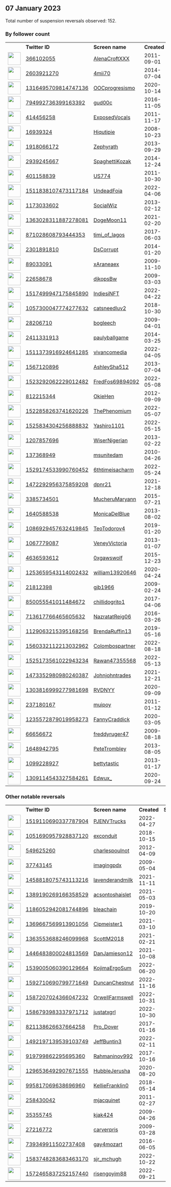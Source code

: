 
## 07 January 2023
Total number of suspension reversals observed: 152.

### By follower count
<table><tr><th></th><th align="left">Twitter ID</th><th align="left">Screen name</th>
<th align="left">Created</th><th align="left">Status</th><th align="left">Suspended</th><th align="left">Followers</th>
<tr><td><a href="https://pbs.twimg.com/profile_images/1569154689589190656/qghULSB3_normal.jpg"><img src="https://pbs.twimg.com/profile_images/1569154689589190656/qghULSB3_normal.jpg" width="40px" height="40px" align="center"/></a></td><td><a href="https://twitter.com/intent/user?user_id=366102055">366102055</a></td><td><a href="https://twitter.com/AlenaCroftXXX">AlenaCroftXXX</a></td><td>2011-09-01</td><td align="center"></td><td>2022-12-15</td><td>305984</td></tr>
<tr><td><a href="https://pbs.twimg.com/profile_images/1611446646134415366/zNNdDrfW_normal.jpg"><img src="https://pbs.twimg.com/profile_images/1611446646134415366/zNNdDrfW_normal.jpg" width="40px" height="40px" align="center"/></a></td><td><a href="https://twitter.com/intent/user?user_id=2603921270">2603921270</a></td><td><a href="https://twitter.com/4mii70">4mii70</a></td><td>2014-07-04</td><td align="center"></td><td>2022-12-21</td><td>282495</td></tr>
<tr><td><a href="https://pbs.twimg.com/profile_images/1609560662178516994/S2bBnRr5_normal.jpg"><img src="https://pbs.twimg.com/profile_images/1609560662178516994/S2bBnRr5_normal.jpg" width="40px" height="40px" align="center"/></a></td><td><a href="https://twitter.com/intent/user?user_id=1316495709814747136">1316495709814747136</a></td><td><a href="https://twitter.com/OOCprogresismo">OOCprogresismo</a></td><td>2020-10-14</td><td align="center"></td><td>2023-01-01</td><td>158810</td></tr>
<tr><td><a href="https://pbs.twimg.com/profile_images/1313255895363661826/TdxRRqHe_normal.jpg"><img src="https://pbs.twimg.com/profile_images/1313255895363661826/TdxRRqHe_normal.jpg" width="40px" height="40px" align="center"/></a></td><td><a href="https://twitter.com/intent/user?user_id=794992736399163392">794992736399163392</a></td><td><a href="https://twitter.com/gud00c">gud00c</a></td><td>2016-11-05</td><td align="center"></td><td>2022-11-25</td><td>137623</td></tr>
<tr><td><a href="https://pbs.twimg.com/profile_images/1478829906331119619/tadDpH1G_normal.jpg"><img src="https://pbs.twimg.com/profile_images/1478829906331119619/tadDpH1G_normal.jpg" width="40px" height="40px" align="center"/></a></td><td><a href="https://twitter.com/intent/user?user_id=414456258">414456258</a></td><td><a href="https://twitter.com/ExposedVocals">ExposedVocals</a></td><td>2011-11-17</td><td align="center"></td><td>2022-12-30</td><td>127337</td></tr>
<tr><td><a href="https://pbs.twimg.com/profile_images/3212071244/52340fcb91e6ebb5990e496b8f4cc083_normal.png"><img src="https://pbs.twimg.com/profile_images/3212071244/52340fcb91e6ebb5990e496b8f4cc083_normal.png" width="40px" height="40px" align="center"/></a></td><td><a href="https://twitter.com/intent/user?user_id=16939324">16939324</a></td><td><a href="https://twitter.com/Hiqutipie">Hiqutipie</a></td><td>2008-10-23</td><td align="center"></td><td>2022-12-23</td><td>115708</td></tr>
<tr><td><a href="https://pbs.twimg.com/profile_images/1611269343697936384/v3Ejyr5B_normal.jpg"><img src="https://pbs.twimg.com/profile_images/1611269343697936384/v3Ejyr5B_normal.jpg" width="40px" height="40px" align="center"/></a></td><td><a href="https://twitter.com/intent/user?user_id=1918066172">1918066172</a></td><td><a href="https://twitter.com/Zephyrath">Zephyrath</a></td><td>2013-09-29</td><td align="center"></td><td>2022-12-07</td><td>43914</td></tr>
<tr><td><a href="https://pbs.twimg.com/profile_images/1619948827598884864/EHAFZ69i_normal.jpg"><img src="https://pbs.twimg.com/profile_images/1619948827598884864/EHAFZ69i_normal.jpg" width="40px" height="40px" align="center"/></a></td><td><a href="https://twitter.com/intent/user?user_id=2939245667">2939245667</a></td><td><a href="https://twitter.com/SpaghettiKozak">SpaghettiKozak</a></td><td>2014-12-24</td><td align="center"></td><td>2022-11-24</td><td>41813</td></tr>
<tr><td><a href="https://pbs.twimg.com/profile_images/717890908012879872/7A88qq9c_normal.jpg"><img src="https://pbs.twimg.com/profile_images/717890908012879872/7A88qq9c_normal.jpg" width="40px" height="40px" align="center"/></a></td><td><a href="https://twitter.com/intent/user?user_id=401158839">401158839</a></td><td><a href="https://twitter.com/US774">US774</a></td><td>2011-10-30</td><td align="center"></td><td>2022-12-30</td><td>38169</td></tr>
<tr><td><a href="https://pbs.twimg.com/profile_images/1517330264204234753/2-YEQne6_normal.jpg"><img src="https://pbs.twimg.com/profile_images/1517330264204234753/2-YEQne6_normal.jpg" width="40px" height="40px" align="center"/></a></td><td><a href="https://twitter.com/intent/user?user_id=1511838107473117184">1511838107473117184</a></td><td><a href="https://twitter.com/UndeadFoia">UndeadFoia</a></td><td>2022-04-06</td><td align="center"></td><td>2022-08-05</td><td>33570</td></tr>
<tr><td><a href="https://pbs.twimg.com/profile_images/666341921351036929/0AKCi4_i_normal.jpg"><img src="https://pbs.twimg.com/profile_images/666341921351036929/0AKCi4_i_normal.jpg" width="40px" height="40px" align="center"/></a></td><td><a href="https://twitter.com/intent/user?user_id=1173033602">1173033602</a></td><td><a href="https://twitter.com/SocialWiz">SocialWiz</a></td><td>2013-02-12</td><td align="center"></td><td>2022-12-20</td><td>33551</td></tr>
<tr><td><a href="https://pbs.twimg.com/profile_images/1482495984794062849/Kz0dzsY1_normal.jpg"><img src="https://pbs.twimg.com/profile_images/1482495984794062849/Kz0dzsY1_normal.jpg" width="40px" height="40px" align="center"/></a></td><td><a href="https://twitter.com/intent/user?user_id=1363028311887278081">1363028311887278081</a></td><td><a href="https://twitter.com/DogeMoon11">DogeMoon11</a></td><td>2021-02-20</td><td align="center">👋</td><td>2022-12-17</td><td>21782</td></tr>
<tr><td><a href="https://pbs.twimg.com/profile_images/1614524560124026880/BjlRSEkq_normal.jpg"><img src="https://pbs.twimg.com/profile_images/1614524560124026880/BjlRSEkq_normal.jpg" width="40px" height="40px" align="center"/></a></td><td><a href="https://twitter.com/intent/user?user_id=871028608793444353">871028608793444353</a></td><td><a href="https://twitter.com/timi_of_lagos">timi_of_lagos</a></td><td>2017-06-03</td><td align="center"></td><td></td><td>21586</td></tr>
<tr><td><a href="https://pbs.twimg.com/profile_images/1585971291621888002/SOeCFyjn_normal.jpg"><img src="https://pbs.twimg.com/profile_images/1585971291621888002/SOeCFyjn_normal.jpg" width="40px" height="40px" align="center"/></a></td><td><a href="https://twitter.com/intent/user?user_id=2301891810">2301891810</a></td><td><a href="https://twitter.com/DsCorrupt">DsCorrupt</a></td><td>2014-01-20</td><td align="center"></td><td>2023-01-05</td><td>19257</td></tr>
<tr><td><a href="https://pbs.twimg.com/profile_images/988169114073124870/rmkRi2F3_normal.jpg"><img src="https://pbs.twimg.com/profile_images/988169114073124870/rmkRi2F3_normal.jpg" width="40px" height="40px" align="center"/></a></td><td><a href="https://twitter.com/intent/user?user_id=89033091">89033091</a></td><td><a href="https://twitter.com/xAraneaex">xAraneaex</a></td><td>2009-11-10</td><td align="center"></td><td>2023-01-02</td><td>10260</td></tr>
<tr><td><a href="https://pbs.twimg.com/profile_images/1086307920940285953/UKPSZ1ym_normal.jpg"><img src="https://pbs.twimg.com/profile_images/1086307920940285953/UKPSZ1ym_normal.jpg" width="40px" height="40px" align="center"/></a></td><td><a href="https://twitter.com/intent/user?user_id=22658678">22658678</a></td><td><a href="https://twitter.com/djkopsBw">djkopsBw</a></td><td>2009-03-03</td><td align="center"></td><td>2022-09-18</td><td>7301</td></tr>
<tr><td><a href="https://pbs.twimg.com/profile_images/1579454585915281408/hy4c2Zgw_normal.jpg"><img src="https://pbs.twimg.com/profile_images/1579454585915281408/hy4c2Zgw_normal.jpg" width="40px" height="40px" align="center"/></a></td><td><a href="https://twitter.com/intent/user?user_id=1517499947175845890">1517499947175845890</a></td><td><a href="https://twitter.com/IndiesiNFT">IndiesiNFT</a></td><td>2022-04-22</td><td align="center"></td><td>2022-12-01</td><td>5639</td></tr>
<tr><td><a href="https://pbs.twimg.com/profile_images/1611524812328812544/hlEZAWBI_normal.jpg"><img src="https://pbs.twimg.com/profile_images/1611524812328812544/hlEZAWBI_normal.jpg" width="40px" height="40px" align="center"/></a></td><td><a href="https://twitter.com/intent/user?user_id=1057300047774277632">1057300047774277632</a></td><td><a href="https://twitter.com/catsneedluv2">catsneedluv2</a></td><td>2018-10-30</td><td align="center"></td><td>2022-03-17</td><td>4619</td></tr>
<tr><td><a href="https://pbs.twimg.com/profile_images/425314260/weedthumb_normal.jpg"><img src="https://pbs.twimg.com/profile_images/425314260/weedthumb_normal.jpg" width="40px" height="40px" align="center"/></a></td><td><a href="https://twitter.com/intent/user?user_id=28206710">28206710</a></td><td><a href="https://twitter.com/bogleech">bogleech</a></td><td>2009-04-01</td><td align="center"></td><td>2022-11-06</td><td>4460</td></tr>
<tr><td><a href="https://pbs.twimg.com/profile_images/573264629658361856/Ix2IeWKe_normal.jpeg"><img src="https://pbs.twimg.com/profile_images/573264629658361856/Ix2IeWKe_normal.jpeg" width="40px" height="40px" align="center"/></a></td><td><a href="https://twitter.com/intent/user?user_id=2411331913">2411331913</a></td><td><a href="https://twitter.com/paulyballgame">paulyballgame</a></td><td>2014-03-25</td><td align="center"></td><td></td><td>4447</td></tr>
<tr><td><a href="https://pbs.twimg.com/profile_images/1607959505652056072/IzZGW7bd_normal.jpg"><img src="https://pbs.twimg.com/profile_images/1607959505652056072/IzZGW7bd_normal.jpg" width="40px" height="40px" align="center"/></a></td><td><a href="https://twitter.com/intent/user?user_id=1511373916924641285">1511373916924641285</a></td><td><a href="https://twitter.com/vivancomedia">vivancomedia</a></td><td>2022-04-05</td><td align="center"></td><td>2023-01-05</td><td>3706</td></tr>
<tr><td><a href="https://pbs.twimg.com/profile_images/1338911327650246657/EQkVH8Lf_normal.jpg"><img src="https://pbs.twimg.com/profile_images/1338911327650246657/EQkVH8Lf_normal.jpg" width="40px" height="40px" align="center"/></a></td><td><a href="https://twitter.com/intent/user?user_id=1567120896">1567120896</a></td><td><a href="https://twitter.com/AshleySha512">AshleySha512</a></td><td>2013-07-04</td><td align="center"></td><td>2022-07-09</td><td>3540</td></tr>
<tr><td><a href="https://pbs.twimg.com/profile_images/1599357410665062400/WV6AXybO_normal.jpg"><img src="https://pbs.twimg.com/profile_images/1599357410665062400/WV6AXybO_normal.jpg" width="40px" height="40px" align="center"/></a></td><td><a href="https://twitter.com/intent/user?user_id=1523292062229012482">1523292062229012482</a></td><td><a href="https://twitter.com/FredFos69894092">FredFos69894092</a></td><td>2022-05-08</td><td align="center"></td><td>2022-12-25</td><td>3470</td></tr>
<tr><td><a href="https://pbs.twimg.com/profile_images/1226130663419654146/k9KbPBM1_normal.jpg"><img src="https://pbs.twimg.com/profile_images/1226130663419654146/k9KbPBM1_normal.jpg" width="40px" height="40px" align="center"/></a></td><td><a href="https://twitter.com/intent/user?user_id=812215344">812215344</a></td><td><a href="https://twitter.com/OkieHen">OkieHen</a></td><td>2012-09-09</td><td align="center"></td><td></td><td>3330</td></tr>
<tr><td><a href="https://pbs.twimg.com/profile_images/1635062164560961537/JoJpy3bM_normal.jpg"><img src="https://pbs.twimg.com/profile_images/1635062164560961537/JoJpy3bM_normal.jpg" width="40px" height="40px" align="center"/></a></td><td><a href="https://twitter.com/intent/user?user_id=1522858263741620226">1522858263741620226</a></td><td><a href="https://twitter.com/ThePhenomium">ThePhenomium</a></td><td>2022-05-07</td><td align="center"></td><td>2022-09-12</td><td>3224</td></tr>
<tr><td><a href="https://pbs.twimg.com/profile_images/1634053718445309954/bN7biJ2A_normal.jpg"><img src="https://pbs.twimg.com/profile_images/1634053718445309954/bN7biJ2A_normal.jpg" width="40px" height="40px" align="center"/></a></td><td><a href="https://twitter.com/intent/user?user_id=1525834304256888832">1525834304256888832</a></td><td><a href="https://twitter.com/Yashiro1101">Yashiro1101</a></td><td>2022-05-15</td><td align="center"></td><td>2022-11-21</td><td>3034</td></tr>
<tr><td><a href="https://pbs.twimg.com/profile_images/1621438244159111169/9j7jx1xQ_normal.jpg"><img src="https://pbs.twimg.com/profile_images/1621438244159111169/9j7jx1xQ_normal.jpg" width="40px" height="40px" align="center"/></a></td><td><a href="https://twitter.com/intent/user?user_id=1207857696">1207857696</a></td><td><a href="https://twitter.com/WiserNigerian">WiserNigerian</a></td><td>2013-02-22</td><td align="center"></td><td>2022-12-30</td><td>2917</td></tr>
<tr><td><a href="https://pbs.twimg.com/profile_images/815702027321966592/Bz8qbFpP_normal.jpg"><img src="https://pbs.twimg.com/profile_images/815702027321966592/Bz8qbFpP_normal.jpg" width="40px" height="40px" align="center"/></a></td><td><a href="https://twitter.com/intent/user?user_id=137368949">137368949</a></td><td><a href="https://twitter.com/msunitedam">msunitedam</a></td><td>2010-04-26</td><td align="center"></td><td>2022-10-27</td><td>2729</td></tr>
<tr><td><a href="https://pbs.twimg.com/profile_images/1547292298114916354/GoNBLYF-_normal.jpg"><img src="https://pbs.twimg.com/profile_images/1547292298114916354/GoNBLYF-_normal.jpg" width="40px" height="40px" align="center"/></a></td><td><a href="https://twitter.com/intent/user?user_id=1529174533990760452">1529174533990760452</a></td><td><a href="https://twitter.com/6thtimeisacharm">6thtimeisacharm</a></td><td>2022-05-24</td><td align="center"></td><td>2022-10-19</td><td>2224</td></tr>
<tr><td><a href="https://pbs.twimg.com/profile_images/1639993149014568961/6RxeD5NE_normal.jpg"><img src="https://pbs.twimg.com/profile_images/1639993149014568961/6RxeD5NE_normal.jpg" width="40px" height="40px" align="center"/></a></td><td><a href="https://twitter.com/intent/user?user_id=1472292956375859208">1472292956375859208</a></td><td><a href="https://twitter.com/dpnr21">dpnr21</a></td><td>2021-12-18</td><td align="center"></td><td>2022-11-08</td><td>2188</td></tr>
<tr><td><a href="https://pbs.twimg.com/profile_images/1451990086082568192/Mr1-wIY9_normal.jpg"><img src="https://pbs.twimg.com/profile_images/1451990086082568192/Mr1-wIY9_normal.jpg" width="40px" height="40px" align="center"/></a></td><td><a href="https://twitter.com/intent/user?user_id=3385734501">3385734501</a></td><td><a href="https://twitter.com/MucheruMaryann">MucheruMaryann</a></td><td>2015-07-21</td><td align="center"></td><td>2022-12-30</td><td>1887</td></tr>
<tr><td><a href="https://pbs.twimg.com/profile_images/1611141106200154113/URPXBbBJ_normal.jpg"><img src="https://pbs.twimg.com/profile_images/1611141106200154113/URPXBbBJ_normal.jpg" width="40px" height="40px" align="center"/></a></td><td><a href="https://twitter.com/intent/user?user_id=1640588538">1640588538</a></td><td><a href="https://twitter.com/MonicaDelBlue">MonicaDelBlue</a></td><td>2013-08-02</td><td align="center"></td><td></td><td>1652</td></tr>
<tr><td><a href="https://pbs.twimg.com/profile_images/1486487394945835009/u1UfkzaZ_normal.jpg"><img src="https://pbs.twimg.com/profile_images/1486487394945835009/u1UfkzaZ_normal.jpg" width="40px" height="40px" align="center"/></a></td><td><a href="https://twitter.com/intent/user?user_id=1086929457632419845">1086929457632419845</a></td><td><a href="https://twitter.com/TeoTodorov4">TeoTodorov4</a></td><td>2019-01-20</td><td align="center"></td><td>2022-07-26</td><td>1640</td></tr>
<tr><td><a href="https://pbs.twimg.com/profile_images/1093046019850469376/JmaQ9rTT_normal.jpg"><img src="https://pbs.twimg.com/profile_images/1093046019850469376/JmaQ9rTT_normal.jpg" width="40px" height="40px" align="center"/></a></td><td><a href="https://twitter.com/intent/user?user_id=1067779087">1067779087</a></td><td><a href="https://twitter.com/VeneyVictoria">VeneyVictoria</a></td><td>2013-01-07</td><td align="center"></td><td></td><td>1514</td></tr>
<tr><td><a href="https://pbs.twimg.com/profile_images/1641662788501397507/dQbzagmH_normal.jpg"><img src="https://pbs.twimg.com/profile_images/1641662788501397507/dQbzagmH_normal.jpg" width="40px" height="40px" align="center"/></a></td><td><a href="https://twitter.com/intent/user?user_id=4636593612">4636593612</a></td><td><a href="https://twitter.com/0xgawswolf">0xgawswolf</a></td><td>2015-12-23</td><td align="center"></td><td>2022-12-13</td><td>1476</td></tr>
<tr><td><a href="https://pbs.twimg.com/profile_images/1253659756041994240/Ag2Q_J0W_normal.jpg"><img src="https://pbs.twimg.com/profile_images/1253659756041994240/Ag2Q_J0W_normal.jpg" width="40px" height="40px" align="center"/></a></td><td><a href="https://twitter.com/intent/user?user_id=1253659543114002432">1253659543114002432</a></td><td><a href="https://twitter.com/william13920646">william13920646</a></td><td>2020-04-24</td><td align="center"></td><td>2022-12-22</td><td>1439</td></tr>
<tr><td><a href="https://pbs.twimg.com/profile_images/1547214577082966016/UF7kOJ4Z_normal.jpg"><img src="https://pbs.twimg.com/profile_images/1547214577082966016/UF7kOJ4Z_normal.jpg" width="40px" height="40px" align="center"/></a></td><td><a href="https://twitter.com/intent/user?user_id=21812398">21812398</a></td><td><a href="https://twitter.com/gjb1966">gjb1966</a></td><td>2009-02-24</td><td align="center"></td><td>2022-10-21</td><td>1251</td></tr>
<tr><td><a href="https://pbs.twimg.com/profile_images/850058355519488001/ioo1aBJt_normal.jpg"><img src="https://pbs.twimg.com/profile_images/850058355519488001/ioo1aBJt_normal.jpg" width="40px" height="40px" align="center"/></a></td><td><a href="https://twitter.com/intent/user?user_id=850055541011484672">850055541011484672</a></td><td><a href="https://twitter.com/chillidogrito1">chillidogrito1</a></td><td>2017-04-06</td><td align="center"></td><td>2022-10-29</td><td>1231</td></tr>
<tr><td><a href="https://pbs.twimg.com/profile_images/765267406759587840/n1d9LFvs_normal.jpg"><img src="https://pbs.twimg.com/profile_images/765267406759587840/n1d9LFvs_normal.jpg" width="40px" height="40px" align="center"/></a></td><td><a href="https://twitter.com/intent/user?user_id=713617766465605632">713617766465605632</a></td><td><a href="https://twitter.com/NazratatReig06">NazratatReig06</a></td><td>2016-03-26</td><td align="center"></td><td>2022-12-03</td><td>1149</td></tr>
<tr><td><a href="https://pbs.twimg.com/profile_images/1558387612699791361/Y0l44Gsp_normal.jpg"><img src="https://pbs.twimg.com/profile_images/1558387612699791361/Y0l44Gsp_normal.jpg" width="40px" height="40px" align="center"/></a></td><td><a href="https://twitter.com/intent/user?user_id=1129063215395168256">1129063215395168256</a></td><td><a href="https://twitter.com/BrendaRuffin13">BrendaRuffin13</a></td><td>2019-05-16</td><td align="center"></td><td>2022-12-23</td><td>1120</td></tr>
<tr><td><a href="https://pbs.twimg.com/profile_images/1560332493613678594/kn6N-e_f_normal.png"><img src="https://pbs.twimg.com/profile_images/1560332493613678594/kn6N-e_f_normal.png" width="40px" height="40px" align="center"/></a></td><td><a href="https://twitter.com/intent/user?user_id=1560332112213032962">1560332112213032962</a></td><td><a href="https://twitter.com/Colombospartner">Colombospartner</a></td><td>2022-08-18</td><td align="center"></td><td>2022-12-11</td><td>1099</td></tr>
<tr><td><a href="https://pbs.twimg.com/profile_images/1525908039597015044/5WjynoLd_normal.jpg"><img src="https://pbs.twimg.com/profile_images/1525908039597015044/5WjynoLd_normal.jpg" width="40px" height="40px" align="center"/></a></td><td><a href="https://twitter.com/intent/user?user_id=1525173561022943234">1525173561022943234</a></td><td><a href="https://twitter.com/Rawan47355568">Rawan47355568</a></td><td>2022-05-13</td><td align="center"></td><td>2023-01-06</td><td>1096</td></tr>
<tr><td><a href="https://pbs.twimg.com/profile_images/1642372260307582978/ABa0lgtn_normal.jpg"><img src="https://pbs.twimg.com/profile_images/1642372260307582978/ABa0lgtn_normal.jpg" width="40px" height="40px" align="center"/></a></td><td><a href="https://twitter.com/intent/user?user_id=1473352980980240387">1473352980980240387</a></td><td><a href="https://twitter.com/Johnjohntrades">Johnjohntrades</a></td><td>2021-12-21</td><td align="center"></td><td>2023-01-04</td><td>1089</td></tr>
<tr><td><a href="https://pbs.twimg.com/profile_images/1613033178494640132/_jpDXRwC_normal.jpg"><img src="https://pbs.twimg.com/profile_images/1613033178494640132/_jpDXRwC_normal.jpg" width="40px" height="40px" align="center"/></a></td><td><a href="https://twitter.com/intent/user?user_id=1303816999277981698">1303816999277981698</a></td><td><a href="https://twitter.com/RVDNYY">RVDNYY</a></td><td>2020-09-09</td><td align="center"></td><td></td><td>1053</td></tr>
<tr><td><a href="https://pbs.twimg.com/profile_images/1616499363660042240/EF46WRsZ_normal.jpg"><img src="https://pbs.twimg.com/profile_images/1616499363660042240/EF46WRsZ_normal.jpg" width="40px" height="40px" align="center"/></a></td><td><a href="https://twitter.com/intent/user?user_id=237180167">237180167</a></td><td><a href="https://twitter.com/muipoy">muipoy</a></td><td>2011-01-12</td><td align="center">🔒</td><td>2023-01-01</td><td>926</td></tr>
<tr><td><a href="https://pbs.twimg.com/profile_images/1395518770995728384/ctVicRRR_normal.jpg"><img src="https://pbs.twimg.com/profile_images/1395518770995728384/ctVicRRR_normal.jpg" width="40px" height="40px" align="center"/></a></td><td><a href="https://twitter.com/intent/user?user_id=1235572879019958273">1235572879019958273</a></td><td><a href="https://twitter.com/FannyCraddick">FannyCraddick</a></td><td>2020-03-05</td><td align="center"></td><td>2022-07-16</td><td>901</td></tr>
<tr><td><a href="https://pbs.twimg.com/profile_images/725258089490833408/9PKCRr_H_normal.jpg"><img src="https://pbs.twimg.com/profile_images/725258089490833408/9PKCRr_H_normal.jpg" width="40px" height="40px" align="center"/></a></td><td><a href="https://twitter.com/intent/user?user_id=66656672">66656672</a></td><td><a href="https://twitter.com/freddyruger47">freddyruger47</a></td><td>2009-08-18</td><td align="center"></td><td></td><td>817</td></tr>
<tr><td><a href="https://abs.twimg.com/sticky/default_profile_images/default_profile_normal.png"><img src="https://abs.twimg.com/sticky/default_profile_images/default_profile_normal.png" width="40px" height="40px" align="center"/></a></td><td><a href="https://twitter.com/intent/user?user_id=1648942795">1648942795</a></td><td><a href="https://twitter.com/PeteTrombley">PeteTrombley</a></td><td>2013-08-05</td><td align="center"></td><td>2022-07-17</td><td>775</td></tr>
<tr><td><a href="https://pbs.twimg.com/profile_images/1611418484721729561/stW5srDC_normal.jpg"><img src="https://pbs.twimg.com/profile_images/1611418484721729561/stW5srDC_normal.jpg" width="40px" height="40px" align="center"/></a></td><td><a href="https://twitter.com/intent/user?user_id=1099228927">1099228927</a></td><td><a href="https://twitter.com/bettytastic">bettytastic</a></td><td>2013-01-17</td><td align="center"></td><td></td><td>740</td></tr>
<tr><td><a href="https://pbs.twimg.com/profile_images/1630643847263862799/XVgCAM1H_normal.jpg"><img src="https://pbs.twimg.com/profile_images/1630643847263862799/XVgCAM1H_normal.jpg" width="40px" height="40px" align="center"/></a></td><td><a href="https://twitter.com/intent/user?user_id=1309114543327584261">1309114543327584261</a></td><td><a href="https://twitter.com/Edwux_">Edwux_</a></td><td>2020-09-24</td><td align="center"></td><td>2023-01-02</td><td>705</td></tr>
</table>

### Other notable reversals
<table><tr><th></th><th align="left">Twitter ID</th><th align="left">Screen name</th>
<th align="left">Created</th><th align="left">Status</th><th align="left">Suspended</th><th align="left">Followers</th>
<tr><td><a href="https://pbs.twimg.com/profile_images/1532122936680669185/RVfBTfC__normal.jpg"><img src="https://pbs.twimg.com/profile_images/1532122936680669185/RVfBTfC__normal.jpg" width="40px" height="40px" align="center"/></a></td><td><a href="https://twitter.com/intent/user?user_id=1519110690337787904">1519110690337787904</a></td><td><a href="https://twitter.com/PJENVTrucks">PJENVTrucks</a></td><td>2022-04-27</td><td align="center"></td><td>2022-12-23</td><td>263</td></tr>
<tr><td><a href="https://pbs.twimg.com/profile_images/1590347108632117248/gIGSisYq_normal.jpg"><img src="https://pbs.twimg.com/profile_images/1590347108632117248/gIGSisYq_normal.jpg" width="40px" height="40px" align="center"/></a></td><td><a href="https://twitter.com/intent/user?user_id=1051690957928837120">1051690957928837120</a></td><td><a href="https://twitter.com/exconduit">exconduit</a></td><td>2018-10-15</td><td align="center"></td><td>2022-12-08</td><td>97</td></tr>
<tr><td><a href="https://abs.twimg.com/sticky/default_profile_images/default_profile_normal.png"><img src="https://abs.twimg.com/sticky/default_profile_images/default_profile_normal.png" width="40px" height="40px" align="center"/></a></td><td><a href="https://twitter.com/intent/user?user_id=549625260">549625260</a></td><td><a href="https://twitter.com/charlespoulnot">charlespoulnot</a></td><td>2012-04-09</td><td align="center"></td><td>2022-12-29</td><td>225</td></tr>
<tr><td><a href="https://pbs.twimg.com/profile_images/1570584710870609920/nV_DQl8x_normal.jpg"><img src="https://pbs.twimg.com/profile_images/1570584710870609920/nV_DQl8x_normal.jpg" width="40px" height="40px" align="center"/></a></td><td><a href="https://twitter.com/intent/user?user_id=37743145">37743145</a></td><td><a href="https://twitter.com/imagingpdx">imagingpdx</a></td><td>2009-05-04</td><td align="center"></td><td>2022-12-23</td><td>676</td></tr>
<tr><td><a href="https://pbs.twimg.com/profile_images/1509288698222891011/pLmBX-hZ_normal.jpg"><img src="https://pbs.twimg.com/profile_images/1509288698222891011/pLmBX-hZ_normal.jpg" width="40px" height="40px" align="center"/></a></td><td><a href="https://twitter.com/intent/user?user_id=1458818075743113216">1458818075743113216</a></td><td><a href="https://twitter.com/lavenderandmilk">lavenderandmilk</a></td><td>2021-11-11</td><td align="center"></td><td>2023-01-03</td><td>415</td></tr>
<tr><td><a href="https://pbs.twimg.com/profile_images/1455882557824831489/q1QxLksh_normal.jpg"><img src="https://pbs.twimg.com/profile_images/1455882557824831489/q1QxLksh_normal.jpg" width="40px" height="40px" align="center"/></a></td><td><a href="https://twitter.com/intent/user?user_id=1389190269166358529">1389190269166358529</a></td><td><a href="https://twitter.com/acsontoshaislet">acsontoshaislet</a></td><td>2021-05-03</td><td align="center"></td><td>2023-01-05</td><td>109</td></tr>
<tr><td><a href="https://pbs.twimg.com/profile_images/1355653859859976192/ZAlBkMMV_normal.jpg"><img src="https://pbs.twimg.com/profile_images/1355653859859976192/ZAlBkMMV_normal.jpg" width="40px" height="40px" align="center"/></a></td><td><a href="https://twitter.com/intent/user?user_id=1186052942081744896">1186052942081744896</a></td><td><a href="https://twitter.com/bleachain">bleachain</a></td><td>2019-10-20</td><td align="center"></td><td>2022-12-17</td><td>37</td></tr>
<tr><td><a href="https://pbs.twimg.com/profile_images/1441306641497051136/UbfpZpH9_normal.jpg"><img src="https://pbs.twimg.com/profile_images/1441306641497051136/UbfpZpH9_normal.jpg" width="40px" height="40px" align="center"/></a></td><td><a href="https://twitter.com/intent/user?user_id=1369667569913901056">1369667569913901056</a></td><td><a href="https://twitter.com/Cipmeister1">Cipmeister1</a></td><td>2021-03-10</td><td align="center"></td><td>2022-12-24</td><td>26</td></tr>
<tr><td><a href="https://pbs.twimg.com/profile_images/1521308377938378756/OrBzYcYs_normal.jpg"><img src="https://pbs.twimg.com/profile_images/1521308377938378756/OrBzYcYs_normal.jpg" width="40px" height="40px" align="center"/></a></td><td><a href="https://twitter.com/intent/user?user_id=1363553688246099968">1363553688246099968</a></td><td><a href="https://twitter.com/ScottM2018">ScottM2018</a></td><td>2021-02-21</td><td align="center"></td><td>2022-12-15</td><td>58</td></tr>
<tr><td><a href="https://pbs.twimg.com/profile_images/1446715403305107459/Fyefv-gs_normal.jpg"><img src="https://pbs.twimg.com/profile_images/1446715403305107459/Fyefv-gs_normal.jpg" width="40px" height="40px" align="center"/></a></td><td><a href="https://twitter.com/intent/user?user_id=1446483800024813569">1446483800024813569</a></td><td><a href="https://twitter.com/DanJamieson12">DanJamieson12</a></td><td>2021-10-08</td><td align="center"></td><td>2022-12-12</td><td>292</td></tr>
<tr><td><a href="https://pbs.twimg.com/profile_images/1625669412425723905/Ejkq_quV_normal.jpg"><img src="https://pbs.twimg.com/profile_images/1625669412425723905/Ejkq_quV_normal.jpg" width="40px" height="40px" align="center"/></a></td><td><a href="https://twitter.com/intent/user?user_id=1539005060390129664">1539005060390129664</a></td><td><a href="https://twitter.com/KojimaErgoSum">KojimaErgoSum</a></td><td>2022-06-20</td><td align="center"></td><td>2022-12-16</td><td>282</td></tr>
<tr><td><a href="https://pbs.twimg.com/profile_images/1597717176093495296/mMzxZrqf_normal.jpg"><img src="https://pbs.twimg.com/profile_images/1597717176093495296/mMzxZrqf_normal.jpg" width="40px" height="40px" align="center"/></a></td><td><a href="https://twitter.com/intent/user?user_id=1592710690799771649">1592710690799771649</a></td><td><a href="https://twitter.com/DuncanChestnut">DuncanChestnut</a></td><td>2022-11-16</td><td align="center">👋</td><td>2022-12-27</td><td>96</td></tr>
<tr><td><a href="https://pbs.twimg.com/profile_images/1588154113673596932/NxQWvYgl_normal.jpg"><img src="https://pbs.twimg.com/profile_images/1588154113673596932/NxQWvYgl_normal.jpg" width="40px" height="40px" align="center"/></a></td><td><a href="https://twitter.com/intent/user?user_id=1587207024366047232">1587207024366047232</a></td><td><a href="https://twitter.com/OrwellFarmswell">OrwellFarmswell</a></td><td>2022-10-31</td><td align="center"></td><td>2022-12-16</td><td>117</td></tr>
<tr><td><a href="https://abs.twimg.com/sticky/default_profile_images/default_profile_normal.png"><img src="https://abs.twimg.com/sticky/default_profile_images/default_profile_normal.png" width="40px" height="40px" align="center"/></a></td><td><a href="https://twitter.com/intent/user?user_id=1586793983337971712">1586793983337971712</a></td><td><a href="https://twitter.com/justatxgrl">justatxgrl</a></td><td>2022-10-30</td><td align="center">🚫</td><td>2022-12-29</td><td>3</td></tr>
<tr><td><a href="https://pbs.twimg.com/profile_images/1369467936776220673/Ska3PErb_normal.jpg"><img src="https://pbs.twimg.com/profile_images/1369467936776220673/Ska3PErb_normal.jpg" width="40px" height="40px" align="center"/></a></td><td><a href="https://twitter.com/intent/user?user_id=821138626637664258">821138626637664258</a></td><td><a href="https://twitter.com/Pro_Dover">Pro_Dover</a></td><td>2017-01-16</td><td align="center"></td><td>2022-05-03</td><td>246</td></tr>
<tr><td><a href="https://pbs.twimg.com/profile_images/1596687902859091970/gmzs8bBs_normal.jpg"><img src="https://pbs.twimg.com/profile_images/1596687902859091970/gmzs8bBs_normal.jpg" width="40px" height="40px" align="center"/></a></td><td><a href="https://twitter.com/intent/user?user_id=1492197139539103749">1492197139539103749</a></td><td><a href="https://twitter.com/JeffBuntin3">JeffBuntin3</a></td><td>2022-02-11</td><td align="center"></td><td>2022-12-03</td><td>55</td></tr>
<tr><td><a href="https://abs.twimg.com/sticky/default_profile_images/default_profile_normal.png"><img src="https://abs.twimg.com/sticky/default_profile_images/default_profile_normal.png" width="40px" height="40px" align="center"/></a></td><td><a href="https://twitter.com/intent/user?user_id=919799862295695360">919799862295695360</a></td><td><a href="https://twitter.com/Rahmaninov992">Rahmaninov992</a></td><td>2017-10-16</td><td align="center"></td><td>2022-11-29</td><td>29</td></tr>
<tr><td><a href="https://pbs.twimg.com/profile_images/1537488525175693319/59ogc5AB_normal.jpg"><img src="https://pbs.twimg.com/profile_images/1537488525175693319/59ogc5AB_normal.jpg" width="40px" height="40px" align="center"/></a></td><td><a href="https://twitter.com/intent/user?user_id=1296536492907671555">1296536492907671555</a></td><td><a href="https://twitter.com/HubbleJerusha">HubbleJerusha</a></td><td>2020-08-20</td><td align="center"></td><td>2022-12-29</td><td>22</td></tr>
<tr><td><a href="https://pbs.twimg.com/profile_images/1623151829487071232/DHt4cmHt_normal.jpg"><img src="https://pbs.twimg.com/profile_images/1623151829487071232/DHt4cmHt_normal.jpg" width="40px" height="40px" align="center"/></a></td><td><a href="https://twitter.com/intent/user?user_id=995817069638696960">995817069638696960</a></td><td><a href="https://twitter.com/KellieFranklin0">KellieFranklin0</a></td><td>2018-05-14</td><td align="center"></td><td>2022-12-30</td><td>171</td></tr>
<tr><td><a href="https://pbs.twimg.com/profile_images/477953799013675008/mqeNA-5h_normal.jpeg"><img src="https://pbs.twimg.com/profile_images/477953799013675008/mqeNA-5h_normal.jpeg" width="40px" height="40px" align="center"/></a></td><td><a href="https://twitter.com/intent/user?user_id=258430042">258430042</a></td><td><a href="https://twitter.com/mjacquinet">mjacquinet</a></td><td>2011-02-27</td><td align="center"></td><td>2022-12-02</td><td>215</td></tr>
<tr><td><a href="https://abs.twimg.com/sticky/default_profile_images/default_profile_normal.png"><img src="https://abs.twimg.com/sticky/default_profile_images/default_profile_normal.png" width="40px" height="40px" align="center"/></a></td><td><a href="https://twitter.com/intent/user?user_id=35355745">35355745</a></td><td><a href="https://twitter.com/kjak424">kjak424</a></td><td>2009-04-26</td><td align="center"></td><td>2022-11-25</td><td>4</td></tr>
<tr><td><a href="https://abs.twimg.com/sticky/default_profile_images/default_profile_normal.png"><img src="https://abs.twimg.com/sticky/default_profile_images/default_profile_normal.png" width="40px" height="40px" align="center"/></a></td><td><a href="https://twitter.com/intent/user?user_id=27216772">27216772</a></td><td><a href="https://twitter.com/carverpris">carverpris</a></td><td>2009-03-28</td><td align="center">🔒</td><td>2022-12-28</td><td>1</td></tr>
<tr><td><a href="https://pbs.twimg.com/profile_images/1585412117817180161/U0YxPjMe_normal.jpg"><img src="https://pbs.twimg.com/profile_images/1585412117817180161/U0YxPjMe_normal.jpg" width="40px" height="40px" align="center"/></a></td><td><a href="https://twitter.com/intent/user?user_id=739349911502737408">739349911502737408</a></td><td><a href="https://twitter.com/gay4mozart">gay4mozart</a></td><td>2016-06-05</td><td align="center"></td><td>2023-01-01</td><td>81</td></tr>
<tr><td><a href="https://pbs.twimg.com/profile_images/1611348670506491904/72VnmmvX_normal.jpg"><img src="https://pbs.twimg.com/profile_images/1611348670506491904/72VnmmvX_normal.jpg" width="40px" height="40px" align="center"/></a></td><td><a href="https://twitter.com/intent/user?user_id=1583748283683463170">1583748283683463170</a></td><td><a href="https://twitter.com/sjr_mchugh">sjr_mchugh</a></td><td>2022-10-22</td><td align="center"></td><td>2022-12-14</td><td>167</td></tr>
<tr><td><a href="https://pbs.twimg.com/profile_images/1572659586569744385/yynVJu8y_normal.jpg"><img src="https://pbs.twimg.com/profile_images/1572659586569744385/yynVJu8y_normal.jpg" width="40px" height="40px" align="center"/></a></td><td><a href="https://twitter.com/intent/user?user_id=1572465837252157440">1572465837252157440</a></td><td><a href="https://twitter.com/risengoyim88">risengoyim88</a></td><td>2022-09-21</td><td align="center">👋</td><td>2022-11-30</td><td>12</td></tr>
</table>
